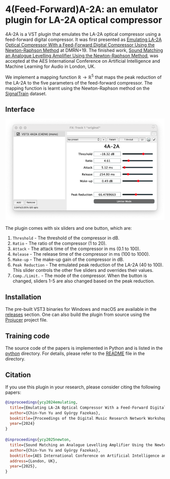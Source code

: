 # 4(Feed-Forward)A-2A: an emulator plugin for LA-2A optical compressor

4A-2A is a VST plugin that emulates the LA-2A optical compressor using a feed-forward digital compressor.
It was first presented as [Emulating LA-2A Optical Compressor With a Feed-Forward Digital Compressor Using the Newton-Raphson Method](media/DMRN_19__4A_2A.pdf) at DMRN+19.
The finished work, [Sound Matching an Analogue Levelling Amplifier Using the Newton-Raphson Method](), was accepted at the AES International Conference on Artificial Intelligence and Machine Learning for Audio in London, UK.

We implement a mapping function $\mathbb{R} \to \mathbb{R}^5$ that maps the peak reduction of the LA-2A to the five parameters of the feed-forward compressor. The mapping function is learnt using the Newton-Raphson method on the [SignalTrain](https://doi.org/10.5281/zenodo.3824876) dataset.

## Interface

![](media/gui.png)

The plugin comes with six sliders and one button, which are:

1. `Threshold` - The threshold of the compressor in dB.
2. `Ratio` - The ratio of the compressor (1 to 20).
3. `Attack` - The attack time of the compressor in ms (0.1 to 100).
4. `Release` - The release time of the compressor in ms (100 to 1000).
5. `Make-up` - The make-up gain of the compressor in dB.
6. `Peak Reduction` - The emulated peak reduction of the LA-2A (40 to 100). This slider controls the other five sliders and overrides their values.
7. `Comp./Limit.` - The mode of the compressor. When the button is changed, sliders 1-5 are also changed based on the peak reduction.

## Installation

The pre-built VST3 binaries for Windows and macOS are available in the [releases](https://github.com/aim-qmul/4a2a/releases) section.
One can also build the plugin from source using the [Projucer](https://juce.com/download/) project file.

## Training code

The source code of the papers is implemented in Python and is listed in the [python](python/) directory.
For details, please refer to the [README](python/README.md) file in the directory.

## Citation
If you use this plugin in your research, please consider citing the following papers:

```bibtex
@inproceedings{ycy2024emulating,
  title={Emulating LA-2A Optical Compressor With a Feed-Forward Digital Compressor Using the Newton-Raphson Method},
  author={Chin-Yun Yu and György Fazekas},
  booktitle={Proceedings of the Digital Music Research Network Workshop},
  year={2024}
}

@inproceedings{ycy2025newton,
  title={Sound Matching an Analogue Levelling Amplifier Using the Newton-Raphson Method},
  author={Chin-Yun Yu and György Fazekas},
  booktitle={AES International Conference on Artificial Intelligence and Machine Learning for Audio},
  address={London, UK},
  year={2025},
}
```
